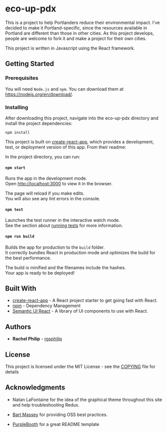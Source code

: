 # eco-up-pdx

This is a project to help Portlanders reduce their environmental impact. I've decided to make it Portland-specific, since the resources available in Portland are different than those in other cities. As this project develops, people are welcome to fork it and make a project for their own cities. 

This project is written in Javascript using the React framework. 

## Getting Started

### Prerequisites

You will need `Node.js` and `npm`. You can download them at https://nodejs.org/en/download/. 

### Installing

After downloading this project, navigate into the eco-up-pdx directory and install the project dependencies:
```
npm install
```
This project is built on [create-react-app](https://github.com/facebookincubator/create-react-app), which provides a development, test, or deployment version of this app. From their readme:

In the project directory, you can run:

#### `npm start`

Runs the app in the development mode.<br>
Open [http://localhost:3000](http://localhost:3000) to view it in the browser.

The page will reload if you make edits.<br>
You will also see any lint errors in the console.

#### `npm test`

Launches the test runner in the interactive watch mode.<br>
See the section about [running tests](#running-tests) for more information.

#### `npm run build`

Builds the app for production to the `build` folder.<br>
It correctly bundles React in production mode and optimizes the build for the best performance.

The build is minified and the filenames include the hashes.<br>
Your app is ready to be deployed!

## Built With

* [create-react-app](https://github.com/facebookincubator/create-react-app) - A React project starter to get going fast with React.
* [npm](https://www.npmjs.com/) - Dependency Management
* [Semantic UI React](https://react.semantic-ui.com/introduction) - A library of UI components to use with React. 

## Authors

* **Rachel Philip** - [rgsphilip](https://github.com/rgsphilip)


## License

This project is licensed under the MIT License - see the [COPYING](COPYING,md) file for details

## Acknowledgments

* Natan LaFontaine for the idea of the graphical theme throughout this site and help troubleshooting Redux.

* [Bart Massey](https://github.com/BartMassey) for providing OSS best practices.

* [PurpleBooth](https://github.com/PurpleBooth) for a great README template